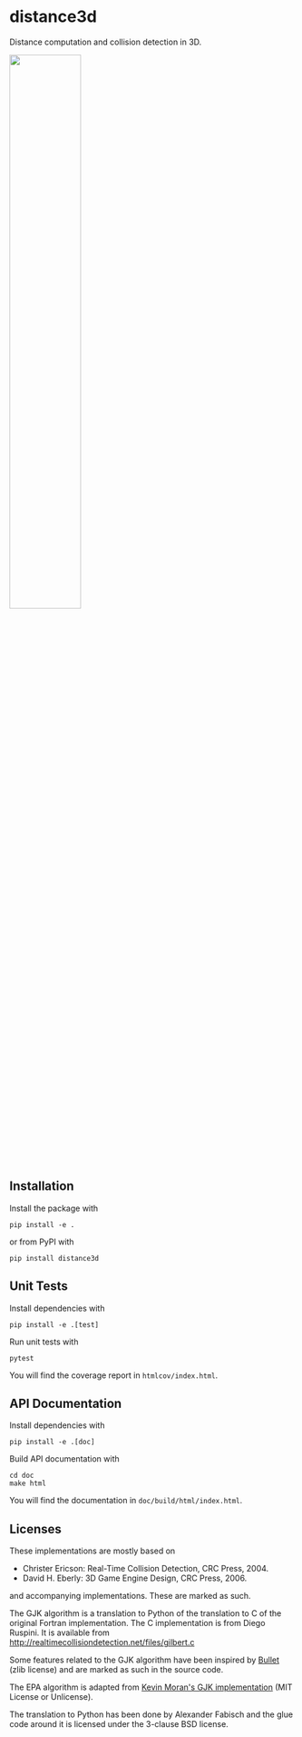 # distance3d

Distance computation and collision detection in 3D.

<img src="https://raw.githubusercontent.com/AlexanderFabisch/distance3d/master/doc/source/_static/robot_collision_detection.png" width=50% />

## Installation

Install the package with

    pip install -e .

or from PyPI with

    pip install distance3d

## Unit Tests

Install dependencies with

    pip install -e .[test]

Run unit tests with

    pytest

You will find the coverage report in `htmlcov/index.html`.

## API Documentation

Install dependencies with

    pip install -e .[doc]

Build API documentation with

    cd doc
    make html

You will find the documentation in `doc/build/html/index.html`.

## Licenses

These implementations are mostly based on

* Christer Ericson: Real-Time Collision Detection, CRC Press, 2004.
* David H. Eberly: 3D Game Engine Design, CRC Press, 2006.

and accompanying implementations. These are marked as such.

The GJK algorithm is a translation to Python of the translation to C of the
original Fortran implementation. The C implementation is from Diego Ruspini.
It is available from http://realtimecollisiondetection.net/files/gilbert.c

Some features related to the GJK algorithm have been inspired by
[Bullet](https://github.com/bulletphysics/bullet3/) (zlib license) and are
marked as such in the source code.

The EPA algorithm is adapted from
[Kevin Moran's GJK implementation](https://github.com/kevinmoran/GJK)
(MIT License or Unlicense).

The translation to Python has been done by Alexander Fabisch and the glue
code around it is licensed under the 3-clause BSD license.
